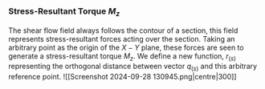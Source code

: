 ### Stress-Resultant Torque $M_{z}$
The shear flow field always follows the contour of a section, this field represents stress-resultant forces acting over the section.
Taking an arbitrary point as the origin of the $X-Y$ plane, these forces are seen to generate a stress-resultant torque $M_{z}$.
We define a new function, $r_{(s)}$ representing the orthogonal distance between vector $q_{(s)}$ and this arbitrary reference point.
![[Screenshot 2024-09-28 130945.png|centre|300]]
